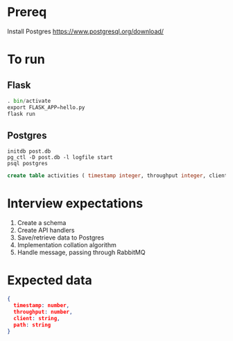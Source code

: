 # Prereq

Install Postgres
https://www.postgresql.org/download/

# To run

## Flask

```python
. bin/activate
export FLASK_APP=hello.py
flask run
```

## Postgres

```
initdb post.db
pg_ctl -D post.db -l logfile start
psql postgres
```

```sql
create table activities ( timestamp integer, throughput integer, client varchar(255), path varchar(65535) );
```

# Interview expectations

1. Create a schema
2. Create API handlers
3. Save/retrieve data to Postgres
4. Implementation collation algorithm
5. Handle message, passing through RabbitMQ

# Expected data

```json
{
  timestamp: number,
  throughput: number,
  client: string,
  path: string
}
```
